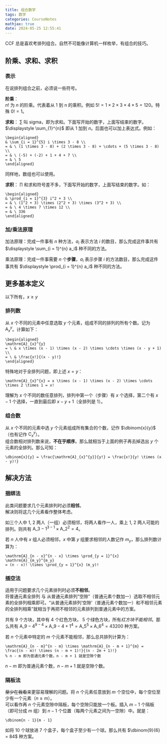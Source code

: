 ```yaml
---
title: 组合数学
tags: 数学
categories: CourseNotes
mathjax: true
date: 2024-05-25 12:55:41
---
```



CCF 总是喜欢考排列组合。自然不可能像计算机一样枚举，有组合的技巧。

<!--more-->

## 阶乘、求和、求积
### 表示
在说排列组合之前，必须说一些符号。  

**阶乘**：  
$n!$ 为 $n$ 的阶乘。代表着从 1 到 n 的乘积。例如 $5! = 1 \times 2 \times 3 \times 4 \times 5 = 120$。特殊 $0! = 1$。

**求和**：
$\displaystyle \sum$ 叫 sigma，即为求和。下面写开始的数字，上面写结束的数字。$\displaystyle \sum_{1}^{n}$ 即从 $1$ 加到 $n$。后面也可以加上表达式。例如：

```mathKatex
\begin{aligned}
& \sum_{i = 1}^{5} i \times 3 - 8 \\
= & \ (1 \times 3 - 8) + (2 \times 3 - 8) + \cdots + (5 \times 3 - 8) \\
= & \ (-5) + (-2) + 1 + 4 + 7 \\
= & \ 5
\end{aligned}
```

同样地，数组也可以使用。

**求积**：
$\displaystyle \prod$ 和求和符号差不多，下面写开始的数字，上面写结束的数字。如：

```mathKatex
\begin{aligned}
& \prod_{i = 1}^{3} i^2 + 3 \\
= & \ (1^2 + 3) \times (2^2 + 3) \times (3^2 + 3) \\
= & \ 4 \times 7 \times 12 \\
= & \ 336
\end{aligned}
```

### 加/乘法原理
加法原理：完成一件事有 $n$ 种方法，$a_i$ 表示方法 $i$ 的数目，那么完成这件事共有 $\displaystyle \sum_{i = 1}^{n} a_i$ 种不同的方法。

乘法原理：完成一件事需要 $n$ 个**步骤**，$a_i$ 表示步骤 $i$ 的方法数目，那么完成这件事共有 $\displaystyle \prod_{i = 1}^{n} a_i$ 种不同的方法。

## 更多基本定义
以下所有，$x \ge y$

### 排列数
从 $x$ 个不同的元素中任意选取 $y$ 个元素，组成不同的排列的所有个数。记为 $\mathrm{A}_{x}^{y}$。计算如下：

```mathKatex
\begin{aligned}
\mathrm{A}_{x}^{y}
= \ & x \times (x - 1) \times (x - 2) \times \cdots \times (x - y + 1) \\
= \ & \frac{x!}{(x - y)!}
\end{aligned}
```

特殊地对于全排列问题，即上述 $x = y$：

```mathKatex
\mathrm{A}_{x}^{x} = x \times (x - 1) \times (x - 2) \times \cdots \times 2 \times 1 = x!
```

理解为 $x$ 个不同的数任意排列，排列中第一个（步骤）有 $x$ 个选择，第二个有 $x - 1$ 个选择，一直到最后即 $x - y + 1$（全排列是 $1$）。


### 组合数
从 $x$ 个不同的元素中选 $y$ 个元素组成所有集合的个数，记作 $\dbinom{x}{y}$（也有记作 $\mathrm{C}_{x}^{y}$）。  
组合数相对排列数来说，**不在乎顺序**。那么就相当于上面的例子再去掉选出 $y$ 个元素的全排列。那么可知：

```mathKatex
\dbinom{x}{y} = \frac{\mathrm{A}_{x}^{y}}{y!} = \frac{x!}{y! \times (x - y)!}
```

## 解决方法

### 捆绑法
此类问题要求几个元素排列时必须**相邻**。  
解决则将这几个元素看作整体考虑。

如三个人中 1, 2 两人（一组）必须相邻，将两人看作一人，乘上 1, 2 两人可能的排列。则共有 $\mathrm{A}\_{3 - 1}^{3 - 1} \times \mathrm{A}\_{2}^{2} = 4$。

若 $n$ 人中有 $x$ 组人必须相邻，$x$ 中第 $y$ 组要求相邻的人数记作 $m_y$，那么排列数计算为：

```mathKatex
\mathrm{A}_{n - x}^{n - x} \times \prod_{y = 1}^{x} \mathrm{A}_{m_y}^{m_y}
= (n - x)! \times \prod_{y = 1}^{x} (m_y)!
```

### 插空法
适用于问题要求几个元素排列时必须**不相邻**。  
将普通元素全排列 与 从普通元素排列“空隙”（普通元素个数加一）选取不相邻元素的全排列相乘即可。“从普通元素排列‘空隙’（普通元素个数加一）和不相邻元素的全排列相乘”就相当于再把不相邻的元素排列到普通元素中的方案。

共有 $9$ 个方块，其中有 $4$ 个红色方块， $5$ 个绿色方块，所有*红方块不能相邻*。那么共有 $\mathrm{A}\_{9-4}^{9-4} \times \mathrm{A}\_{9 - 4 + 1}^{4} = \mathrm{A}\_{5}^{5} \times \mathrm{A}\_{6}^{4} = 43200$ 种方案。

若 $n$ 个元素中特定的 $m$ 个元素不能相邻，那么总共排列计算为：

```mathKatex
\mathrm{A}_{n - m}^{n - m} \times \mathrm{A}_{n - m + 1}^{m} = \frac{(n - m)! \times (n - m + 1)!}{(n - 2m + 1)!}
% n - m 即为普通元素个数，n - m + 1 就是空隙个数

```

$n - m$ 即为普通元素个数，$n - m + 1$ 就是空隙个数。

### 隔板法
~~至少在我看来~~更容易理解的问题。将 $n$ 个元素任意放到 $m$ 个空位中，每个空位至少有一个元素（$n \ge m$）。  
可以看作再 $n$ 个元素空隙中隔板，每个空隙只能放一个板。插入 $m - 1$ 个隔板（即可分成 $m$ 组）到 $n - 1$ 个位置（每两个元素之间为一空隙）中。就是：

```mathKatex
\dbinom{n - 1}{m - 1}
```

如将 $10$ 个球放进 $7$ 个盒子，每个盒子至少有一个球。那么共有 $\dbinom{9}{6} = 84$ 种方案。
